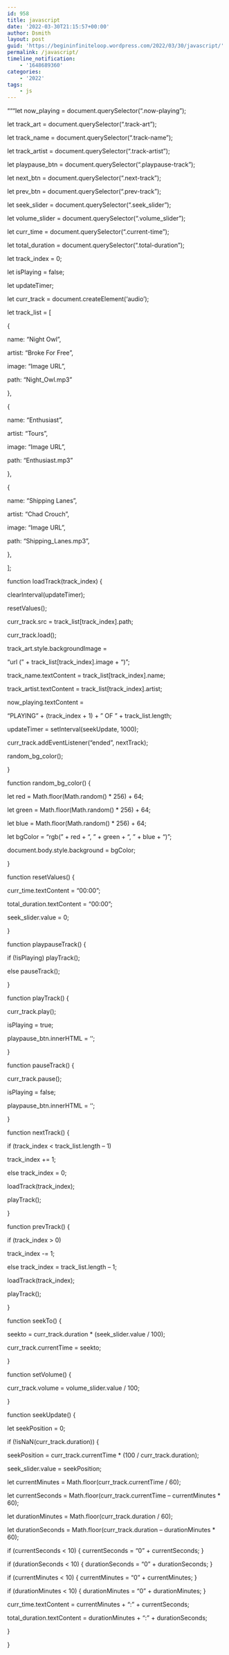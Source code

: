 ```yaml
---
id: 958
title: javascript
date: '2022-03-30T21:15:57+00:00'
author: Dsmith
layout: post
guid: 'https://begininfiniteloop.wordpress.com/2022/03/30/javascript/'
permalink: /javascript/
timeline_notification:
    - '1648689360'
categories:
    - '2022'
tags:
    - js
---
```


“““let now\_playing = document.querySelector(“.now-playing”);

let track\_art = document.querySelector(“.track-art”);

let track\_name = document.querySelector(“.track-name”);

let track\_artist = document.querySelector(“.track-artist”);

let playpause\_btn = document.querySelector(“.playpause-track”);

let next\_btn = document.querySelector(“.next-track”);

let prev\_btn = document.querySelector(“.prev-track”);

let seek\_slider = document.querySelector(“.seek\_slider”);

let volume\_slider = document.querySelector(“.volume\_slider”);

let curr\_time = document.querySelector(“.current-time”);

let total\_duration = document.querySelector(“.total-duration”);

let track\_index = 0;

let isPlaying = false;

let updateTimer;

let curr\_track = document.createElement(‘audio’);

let track\_list = \[

{

name: “Night Owl”,

artist: “Broke For Free”,

image: “Image URL”,

path: “Night\_Owl.mp3”

},

{

name: “Enthusiast”,

artist: “Tours”,

image: “Image URL”,

path: “Enthusiast.mp3”

},

{

name: “Shipping Lanes”,

artist: “Chad Crouch”,

image: “Image URL”,

path: “Shipping\_Lanes.mp3”,

},

\];

function loadTrack(track\_index) {

clearInterval(updateTimer);

resetValues();

curr\_track.src = track\_list\[track\_index\].path;

curr\_track.load();

track\_art.style.backgroundImage =

“url (” + track\_list\[track\_index\].image + “)”;

track\_name.textContent = track\_list\[track\_index\].name;

track\_artist.textContent = track\_list\[track\_index\].artist;

now\_playing.textContent =

“PLAYING” + (track\_index + 1) + ” OF ” + track\_list.length;

updateTimer = setInterval(seekUpdate, 1000);

curr\_track.addEventListener(“ended”, nextTrack);

random\_bg\_color();

}

function random\_bg\_color() {

let red = Math.floor(Math.random() \* 256) + 64;

let green = Math.floor(Math.random() \* 256) + 64;

let blue = Math.floor(Math.random() \* 256) + 64;

let bgColor = “rgb(” + red + “, ” + green + “, ” + blue + “)”;

document.body.style.background = bgColor;

}

function resetValues() {

curr\_time.textContent = “00:00”;

total\_duration.textContent = “00:00”;

seek\_slider.value = 0;

}

function playpauseTrack() {

if (!isPlaying) playTrack();

else pauseTrack();

}

function playTrack() {

curr\_track.play();

isPlaying = true;

playpause\_btn.innerHTML = ‘‘;

}

function pauseTrack() {

curr\_track.pause();

isPlaying = false;

playpause\_btn.innerHTML = ‘‘;

}

function nextTrack() {

if (track\_index &lt; track\_list.length – 1)

track\_index += 1;

else track\_index = 0;

loadTrack(track\_index);

playTrack();

}

function prevTrack() {

if (track\_index &gt; 0)

track\_index -= 1;

else track\_index = track\_list.length – 1;

loadTrack(track\_index);

playTrack();

}

function seekTo() {

seekto = curr\_track.duration \* (seek\_slider.value / 100);

curr\_track.currentTime = seekto;

}

function setVolume() {

curr\_track.volume = volume\_slider.value / 100;

}

function seekUpdate() {

let seekPosition = 0;

if (!isNaN(curr\_track.duration)) {

seekPosition = curr\_track.currentTime \* (100 / curr\_track.duration);

seek\_slider.value = seekPosition;

let currentMinutes = Math.floor(curr\_track.currentTime / 60);

let currentSeconds = Math.floor(curr\_track.currentTime – currentMinutes \* 60);

let durationMinutes = Math.floor(curr\_track.duration / 60);

let durationSeconds = Math.floor(curr\_track.duration – durationMinutes \* 60);

if (currentSeconds &lt; 10) { currentSeconds = “0” + currentSeconds; }

if (durationSeconds &lt; 10) { durationSeconds = “0” + durationSeconds; }

if (currentMinutes &lt; 10) { currentMinutes = “0” + currentMinutes; }

if (durationMinutes &lt; 10) { durationMinutes = “0” + durationMinutes; }

curr\_time.textContent = currentMinutes + “:” + currentSeconds;

total\_duration.textContent = durationMinutes + “:” + durationSeconds;

}

}